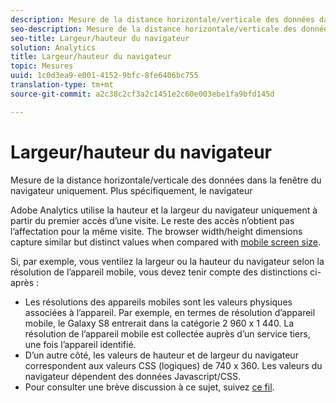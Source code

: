 ```yaml
---
description: Mesure de la distance horizontale/verticale des données dans la fenêtre du navigateur uniquement. Plus spécifiquement, le navigateur
seo-description: Mesure de la distance horizontale/verticale des données dans la fenêtre du navigateur uniquement. Plus spécifiquement, le navigateur
seo-title: Largeur/hauteur du navigateur
solution: Analytics
title: Largeur/hauteur du navigateur
topic: Mesures
uuid: 1c0d3ea9-e001-4152-9bfc-8fe6406bc755
translation-type: tm+mt
source-git-commit: a2c38c2cf3a2c1451e2c60e003ebe1fa9bfd145d

---
```



# Largeur/hauteur du navigateur

Mesure de la distance horizontale/verticale des données dans la fenêtre du navigateur uniquement. Plus spécifiquement, le navigateur

Adobe Analytics utilise la hauteur et la largeur du navigateur uniquement à partir du premier accès d’une visite. Le reste des accès n’obtient pas l’affectation pour la même visite.
The browser width/height dimensions capture similar but distinct values when compared with [mobile screen size](../../../components/c-variables/dimensionslist/reports-mobile.md#topic_D306EA4558194488AC47A45B9C570150).

Si, par exemple, vous ventilez la largeur ou la hauteur du navigateur selon la résolution de l’appareil mobile, vous devez tenir compte des distinctions ci-après :

* Les résolutions des appareils mobiles sont les valeurs physiques associées à l’appareil. Par exemple, en termes de résolution d’appareil mobile, le Galaxy S8 entrerait dans la catégorie 2 960 x 1 440. La résolution de l’appareil mobile est collectée auprès d’un service tiers, une fois l’appareil identifié.
* D’un autre côté, les valeurs de hauteur et de largeur du navigateur correspondent aux valeurs CSS (logiques) de 740 x 360. Les valeurs du navigateur dépendent des données Javascript/CSS.
* Pour consulter une brève discussion à ce sujet, suivez [ce fil](https://stackoverflow.com/questions/8785643/what-exactly-is-device-pixel-ratio).

